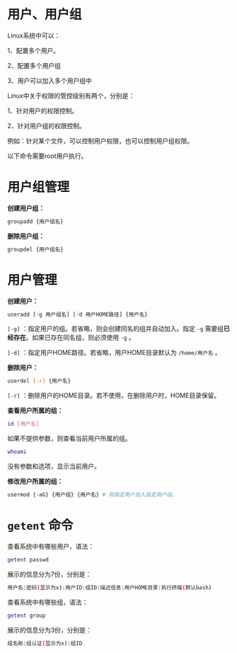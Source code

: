 # 用户、用户组

Linux系统中可以：

1、配置多个用户。

2、配置多个用户组

3、用户可以加入多个用户组中

Linux中关于权限的管控级别有两个，分别是：

1、针对用户的权限控制。

2、针对用户组的权限控制。

例如：针对某个文件，可以控制用户权限，也可以控制用户组权限。

以下命令需要root用户执行。

# 用户组管理

**创建用户组：**

```bash
groupadd {用户组名}
```

**删除用户组：**

```bash
groupdel {用户组名}
```

# 用户管理

**创建用户：**

```bash
useradd [-g 用户组名] [-d 用户HOME路径] {用户名}
```

`[-g]` ：指定用户的组。若省略，则会创建同名的组并自动加入。指定 `-g` 需要组**已经存在**。如果已存在同名组，则必须使用 `-g` 。

`[-d]` ：指定用户HOME路径。若省略，用户HOME目录默认为 `/home/用户名` 。

**删除用户：**

```bash
userdel [-r] {用户名}
```

`[-r]` ：删除用户的HOME目录。若不使用，在删除用户时，HOME目录保留。

**查看用户所属的组：**

```bash
id [用户名]
```

如果不提供参数，则查看当前用户所属的组。

```bash
whoami
```

没有参数和选项，显示当前用户。

**修改用户所属的组：**

```bash
usermod {-aG} {用户组} {用户名} # 将指定用户加入指定用户组。
```

# `getent` 命令

查看系统中有哪些用户，语法：

```bash
getent passwd
```

展示的信息分为7份，分别是：

```bash
用户名:密码(显示为x):用户ID:组ID:描述信息:用户HOME目录:执行终端(默认bash)
```

查看系统中有哪些组，语法：

```bash
getent group
```

展示的信息分为3份，分别是：

```bash
组名称:组认证(显示为x):组ID
```
